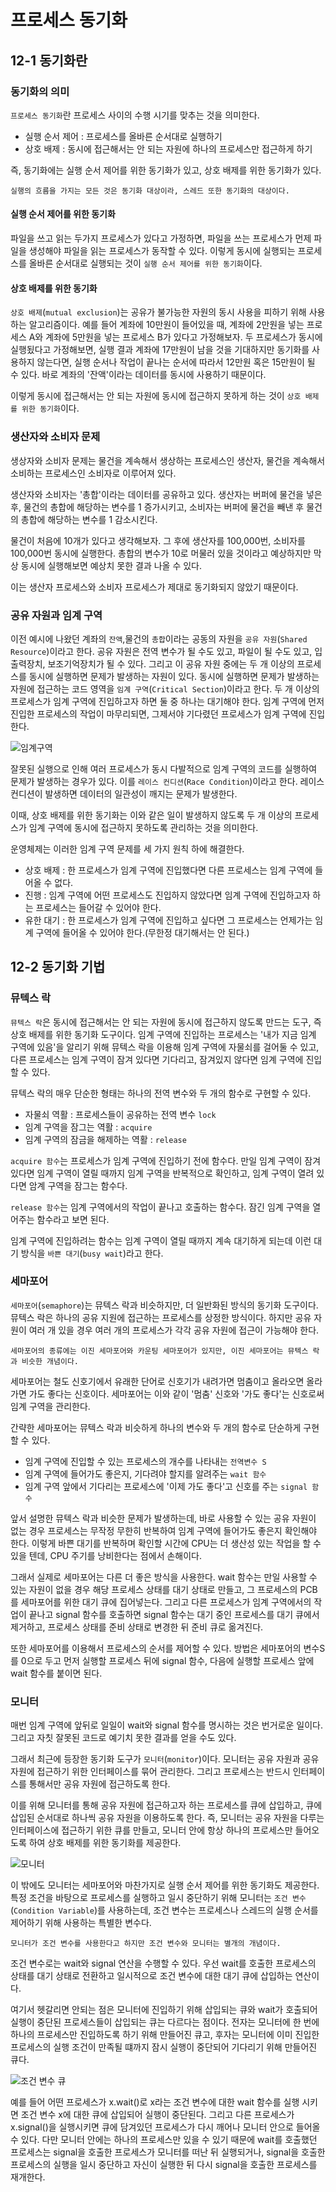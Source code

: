 # 프로세스 동기화

## 12-1 동기화란

### 동기화의 의미

`프로세스 동기화`란 프로세스 사이의 수행 시기를 맞추는 것을 의미한다.
* 실행 순서 제어 : 프로세스를 올바른 순서대로 실행하기
* 상호 배제 : 동시에 접근해서는 안 되는 자원에 하나의 프로세스만 접근하게 하기

즉, 동기화에는 실행 순서 제어를 위한 동기화가 있고, 상호 배제를 위한 동기화가 있다.

	실행의 흐름을 가지는 모든 것은 동기화 대상이라, 스레드 또한 동기화의 대상이다.

#### 실행 순서 제어를 위한 동기화
파일을 쓰고 읽는 두가지 프로세스가 있다고 가정하면, 파일을 쓰는 프로세스가 먼제 파일을 생성해야 파일을 읽는 프로세스가 동작할 수 있다.
이렇게 동시에 실행되는 프로세스를 올바른 순서대로 실행되는 것이 `실행 순서 제어를 위한 동기화`이다.

#### 상호 배제를 위한 동기화
`상호 배제`(`mutual exclusion`)는 공유가 불가능한 자원의 동시 사용을 피하기 위해 사용하는 알고리즘이다. 
예를 들어 계좌에 10만원이 들어있을 때, 계좌에 2만원을 넣는 프로세스 A와 계좌에 5만원을 넣는 프로세스 B가 있다고 가정해보자.
두 프로세스가 동시에 실행됬다고 가정해보면, 실행 결과 계좌에 17만원이 남을 것을 기대하지만 동기화를 사용하지 않는다면, 실행 순서나 작업이 끝나는 순서에 따라서 12만원 혹은 15만원이 될 수 있다.
바로 계좌의 '잔액'이라는 데이터를 동시에 사용하기 때문이다.

이렇게 동시에 접근해서는 안 되는 자원에 동시에 접근하지 못하게 하는 것이 `상호 배제를 위한 동기화`이다.

### 생산자와 소비자 문제

생상자와 소비자 문제는 물건을 계속해서 생상하는 프로세스인 생산자, 물건을 계속해서 소비하는 프로세스인 소비자로 이루어져 있다.

생산자와 소비자는 '총합'이라는 데이터를 공유하고 있다. 생산자는 버퍼에 물건을 넣은 후, 물건의 총합에 해당하는 변수를 1 증가시키고, 소비자는 버퍼에 물건을 빼낸 후 물건의 총합에 해당하는 변수를 1 감소시킨다.

물건이 처음에 10개가 있다고 생각해보자. 그 후에 생산자를 100,000번, 소비자를 100,000번 동시에 실행한다.
총합의 변수가 10로 머물러 있을 것이라고 예상하지만 막상 동시에 실행해보면 예상치 못한 결과 나올 수 있다.

이는 생산자 프로세스와 소비자 프로세스가 제대로 동기화되지 않았기 때문이다.

### 공유 자원과 임계 구역

이전 예시에 나왔던 계좌의 `잔액`,물건의 `총합`이라는 공동의 자원을 `공유 자원`(`Shared Resource`)이라고 한다. 공유 자원은 전역 변수가 될 수도 있고, 파일이 될 수도 있고, 입출력장치, 보조기억장치가 될 수 있다.
그리고 이 공유 자원 중에는 두 개 이상의 프로세스를 동시에 실행하면 문제가 발생하는 자원이 있다. 
동시에 실행하면 문제가 발생하는 자원에 접근하는 코드 영역을 `임계 구역`(`Critical Section`)이라고 한다.
두 개 이상의 프로세스가 임계 구역에 진입하고자 하면 둘 중 하나는 대기해야 한다. 임계 구역에 먼저 진입한 프로세스의 작업이 마무리되면, 그제서야 기다렸던 프로세스가 임계 구역에 진입한다.

![임계구역](../img/임계구역.png)

잘못된 실행으로 인해 여러 프로세스가 동시 다발적으로 임계 구역의 코드를 실행하여 문제가 발생하는 경우가 있다. 이를 `레이스 컨디션`(`Race Condition`)이라고 한다.
레이스 컨디션이 발생하면 데이터의 일관성이 깨지는 문제가 발생한다.

이때, 상호 배제를 위한 동기화는 이와 같은 일이 발생하지 않도록 두 개 이상의 프로세스가 임계 구역에 동시에 접근하지 못하도록 관리하는 것을 의미한다.

운영체제는 이러한 임계 구역 문제를 세 가지 원칙 하에 해결한다.
* 상호 배제 : 한 프로세스가 임계 구역에 진입했다면 다른 프로세스는 임계 구역에 들어올 수 없다.
* 진행 : 임계 구역에 어떤 프로세스도 진입하지 않았다면 임계 구역에 진입하고자 하는 프로세스는 들어갈 수 있어야 한다.
* 유한 대기 : 한 프로세스가 임계 구역에 진입하고 싶다면 그 프로세스는 언제가는 임계 구역에 들어올 수 있어야 한다.(무한정 대기해서는 안 된다.)

## 12-2 동기화 기법

### 뮤텍스 락

`뮤텍스 락`은 동시에 접근해서는 안 되는 자원에 동시에 접근하지 않도록 만드는 도구, 즉 상호 배제를 위한 동기화 도구이다.
임계 구역에 진입하는 프로세스는 '내가 지금 임계 구역에 있음'을 알리기 위해 뮤텍스 락을 이용해 임계 구역에 자물쇠를 걸어둘 수 있고, 다른 프로세스는 임계 구역이 잠겨 있다면 기다리고, 잠겨있지 않다면 임계 구역에 진입할 수 있다.

뮤텍스 락의 매우 단순한 형태는 하나의 전역 변수와 두 개의 함수로 구현할 수 있다.
* 자물쇠 역활 : 프로세스들이 공유하는 전역 변수 `lock`
* 임계 구역을 잠그는 역활 : `acquire`
* 임계 구역의 잠금을 해제하는 역활 : `release`

`acquire 함수`는 프로세스가 임계 구역에 진입하기 전에 함수다. 만일 임계 구역이 잠겨 있다면 임계 구역이 열릴 때까지 임계 구역을 반복적으로 확인하고, 임계 구역이 열려 있다면 암계 구역을 잠그는 함수다.

`release 함수`는 임계 구역에서의 작업이 끝나고 호출하는 함수다. 잠긴 임계 구역을 열어주는 함수라고 보면 된다.

임계 구역에 진입하려는 함수는 임계 구역이 열릴 때까지 계속 대기하게 되는데 이런 대기 방식을 `바쁜 대기`(`busy wait`)라고 한다.

### 세마포어

`세마포어`(`semaphore`)는 뮤텍스 락과 비슷하지만, 더 일반화된 방식의 동기화 도구이다. 뮤텍스 락은 하나의 공유 지원에 접근하는 프로세스를 상정한 방식이다. 하지만 공유 자원이 여러 개 있을 경우 여러 개의 프로세스가 각각 공유 자원에 접근이 가능해야 한다.

	세마포어의 종류에는 이진 세마포어와 카운팅 세마포어가 있지만, 이진 세마포어는 뮤텍스 락과 비슷한 개념이다.

세마포어는 철도 신호기에서 유래한 단어로 신호기가 내려가면 멈춤이고 올라오면 올라가면 가도 좋다는 신호이다. 세마포어는 이와 같이 '멈춤' 신호와 '가도 좋다'는 신호로써 임계 구역을 관리한다.

간략한 세마포어는 뮤텍스 락과 비슷하게 하나의 변수와 두 개의 함수로 단순하게 구현할 수 있다.
* 임계 구역에 진입할 수 있는 프로세스의 개수를 나타내는 `전역변수 S`
* 임계 구역에 들어가도 좋은지, 기다려야 할지를 알려주는 `wait 함수`
* 임계 구역 앞에서 기다리는 프로세스에 '이제 가도 좋다'고 신호를 주는 `signal 함수`

앞서 설명한 뮤텍스 락과 비슷한 문제가 발생하는데, 바로 사용할 수 있는 공유 자원이 없는 경우 프로세스는 무작정 무한히 반복하여 임계 구역에 들어가도 좋은지 확인해야 한다.
이렇게 바쁜 대기를 반복하며 확인할 시간에 CPU는 더 생산성 있는 작업을 할 수 있을 텐데, CPU 주기를 낭비한다는 점에서 손해이다.

그래서 실제로 세마포어는 다른 더 좋은 방식을 사용한다. wait 함수는 만일 사용할 수 있는 자원이 없을 경우 해당 프로세스 상태를 대기 상태로 만들고, 그 프로세스의 PCB를 세마포어를 위한 대기 큐에 집어넣는다. 그리고 다른 프로세스가 임계 구역에서의 작업이 끝나고 signal 함수를 호출하면 signal 함수는 대기 중인 프로세스를 대기 큐에서 제거하고, 프로세스 상태를 준비 상태로 변경한 뒤 준비 큐로 옮겨진다.

또한 세마포어를 이용해서 프로세스의 순서를 제어할 수 있다.
방법은 세마포어의 변수S를 0으로 두고 먼저 실행할 프로세스 뒤에 signal 함수, 다음에 실행할 프로세스 앞에 wait 함수를 붙이면 된다.

### 모니터

매번 임계 구역에 앞뒤로 일일이 wait와 signal  함수를 명시하는 것은 번거로운 일이다. 그리고 자칫 잘못된 코드로 예기치 못한 결과를 얻을 수도 있다.

그래서 최근에 등장한 동기화 도구가 `모니터`(`monitor`)이다. 모니터는 공유 자원과 공유 자원에 접근하기 위한 인터페이스를 묶어 관리한다. 그리고 프로세스는 반드시 인터페이스를 통해서만 공유 자원에 접근하도록 한다.

이를 위해 모니터를 통해 공유 자원에 접근하고자 하는 프로세스를 큐에 삽입하고, 큐에 삽입된 순서대로 하나씩 공유 자원을 이용하도록 한다. 즉, 모니터는 공유 자원을 다루는 인터페이스에 접근하기 위한 큐를 만들고, 모니터 안에 항상  하나의 프로세스만 들어오도록 하여 상호 배제를 위한 동기화를 제공한다.

![모니터](../img/모니터.png)

이 밖에도 모니터는 세마포어와 마찬가지로 실행 순서 제어를 위한 동기화도 제공한다. 특정 조건을 바탕으로 프로세스를 실행하고 일시 중단하기 위해 모니터는 `조건 변수`(`Condition Variable`)를 사용하는데, 조건 변수는 프로세스나 스레드의 실행 순서를 제어하기 위해 사용하는 특별한 변수다.

	모니터가 조건 변수를 사용한다고 하지만 조건 변수와 모니터는 별개의 개념이다.

조건 변수로는 wait와 signal 연산을 수행할 수 있다. 우선 wait를 호출한 프로세스의 상태를 대기 상태로 전환하고 일시적으로 조건 변수에 대한 대기 큐에 삽입하는 연산이다. 

여기서 헷갈리면 안되는 점은 모니터에 진입하기 위해 삽입되는 큐와 wait가 호출되어 실행이 중단된 프로세스들이 삽입되는 큐는 다르다는 점이다. 전자는 모니터에 한 번에 하나의 프로세스만 진입하도록 하기 위해 만들어진 큐고, 후자는 모니터에 이미 진입한 프로세스의 실행 조건이 만족될 떄까지 잠시 실행이 중단되어 기다리기 위해 만들어진 큐다.

![조건 변수 큐](../img/조건변수큐.png)

예를 들어 어떤 프로세스가 x.wait()로 x라는 조건 변수에 대한 wait 함수를 실행 시키면 조건 변수 x에 대한 큐에 삽입되어 실행이 중단된다.
그리고 다른 프로세스가 x.signal()을 실행시키면 큐에 담겨있던 프로세스가 다시 깨어나 모니터 안으로 들어올 수 있다.
다만 모니터 안에는 하나의 프로세스만 있을 수 있기 때문에 wait를 호출했던 프로세스는 signal을 호출한 프로세스가 모니터를 떠난 뒤 실행되거나, signal을 호출한 프로세스의 실행을 일시 중단하고 자신이 실행한 뒤 다시 signal을 호출한 프로세스를 재개한다.